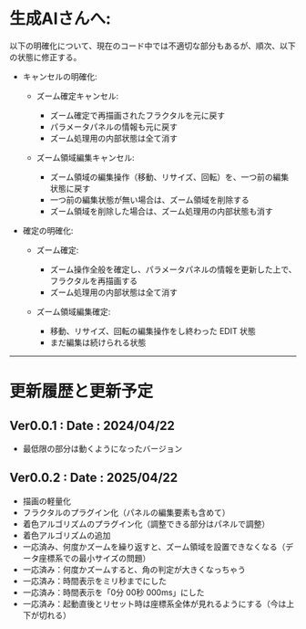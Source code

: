 # 生成AIさんへ:
以下の明確化について、現在のコード中では不適切な部分もあるが、順次、以下の状態に修正する。

- キャンセルの明確化:

    - ズーム確定キャンセル:
        - ズーム確定で再描画されたフラクタルを元に戻す
        - パラメータパネルの情報も元に戻す
        - ズーム処理用の内部状態は全て消す

    - ズーム領域編集キャンセル:
        - ズーム領域の編集操作（移動、リサイズ、回転）を、一つ前の編集状態に戻す
        - 一つ前の編集状態が無い場合は、ズーム領域を削除する
        - ズーム領域を削除した場合は、ズーム処理用の内部状態も消す

- 確定の明確化:

    - ズーム確定:
        - ズーム操作全般を確定し、パラメータパネルの情報を更新した上で、フラクタルを再描画する
        - ズーム処理用の内部状態は全て消す

    - ズーム領域編集確定:
        - 移動、リサイズ、回転の編集操作をし終わった EDIT 状態
        - まだ編集は続けられる状態

---
# 更新履歴と更新予定

## Ver0.0.1 : Date : 2024/04/22
- 最低限の部分は動くようになったバージョン

## Ver0.0.2 : Date : 2025/04/22
- 描画の軽量化
- フラクタルのプラグイン化（パネルの編集要素も含めて）
- 着色アルゴリズムのプラグイン化（調整できる部分はパネルで調整）
- 着色アルゴリズムの追加
- 一応済み、何度かズームを繰り返すと、ズーム領域を設置できなくなる（データ座標系での最小サイズの問題）
- 一応済み：何度かズームすると、角の判定が大きくなっちゃう
- 一応済み：時間表示をミリ秒までにした
- 一応済み：時間表示を「0分 00秒 000ms」にした
- 一応済み：起動直後とリセット時は座標系全体が見れるようにする（今は上下が切れる）
